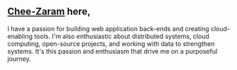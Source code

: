 ## [Chee-Zaram](https://cheezaram.tech) here,

I have a passion for building web application back-ends and creating
cloud-enabling tools. I'm also enthusiastic about distributed systems,
cloud computing, open-source projects, and working with data to strengthen systems.
It's this passion and enthusiasm that drive me on a purposeful journey.

<!-- ### Favorite Tools -->
<!---->
<!-- - **Programming Languages**: Go, Python, C, JavaScript, Lua, SQL -->
<!-- - **Web Frameworks**: Django, Flask, Gin -->
<!-- - **CI/CD**: GitHub Actions, Jenkins -->
<!-- - **DBMS**: MySQL, PostgreSQL -->
<!-- - **Virtualization/Containerization**: Docker, Vagrant -->
<!-- - **Web Servers/Others**: Nginx, Apache, HAProxy, ufw, OpenSSL, Fabric, Puppet -->
<!---->
<!-- ### Currently... -->
<!---->
<!-- <details> -->
<!--   <summary>Seeking a commanding skill level in...</summary> -->
<!--   <ul> -->
<!--     <li>Rust</li> -->
<!--   </ul> -->
<!-- </details> -->
<!---->
<!-- <details> -->
<!--   <summary>Reading...</summary> -->
<!--   <ul> -->
<!--     <li> -->
<!--       <a href="https://www.goodreads.com/en/book/show/7936425-more-money-than-god">More Money Than God: Hedge Funds and the Making of a New Elite</a> -->
<!--     </li> -->
<!--     <li> -->
<!--       <a href="https://www.goodreads.com/book/show/25550614-programming-rust?from_search=true&from_srp=true&qid=5HA6nUtjZ2&rank=2">Programming Rust: Fast, Safe Systems Development</a> -->
<!--     </li> -->
<!-- </details> -->
